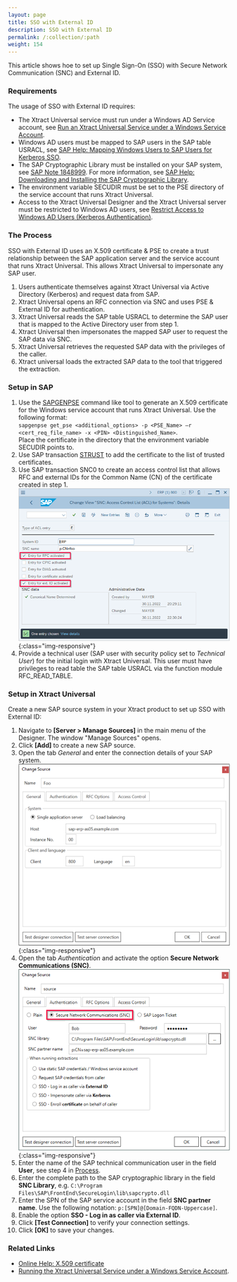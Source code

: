 ```yaml
---
layout: page
title: SSO with External ID
description: SSO with External ID
permalink: /:collection/:path
weight: 154
---
```


This article shows hoe to set up Single Sign-On (SSO) with Secure Network Communication (SNC) and External ID.

### Requirements

The usage of SSO with External ID requires:
- The Xtract Universal service must run under a Windows AD Service account, see [Run an Xtract Universal Service under a Windows Service Account](https://help.theobald-software.com/en/xtract-universal/advanced-techniques/service-account).
- Windows AD users must be mapped to SAP users in the SAP table USRACL, see [SAP Help: Mapping Windows Users to SAP Users for Kerberos SSO](https://help.sap.com/saphelp_ewm900/helpdata/en/44/0efeafb9920d1be10000000a114a6b/frameset.htm).
- The SAP Cryptographic Library must be installed on your SAP system, see [SAP Note 1848999](https://launchpad.support.sap.com/#/notes/1848999).
For more information, see [SAP Help: Downloading and Installing the SAP Cryptographic Library](https://help.sap.com/docs/SAP_IDENTITY_MANAGEMENT/4773a9ae1296411a9d5c24873a8d418c/3d4ece540ae64e30997498025e37f686.html?locale=en-US).
- The environment variable SECUDIR must be set to the PSE directory of the service account that runs Xtract Universal.
- Access to the Xtract Universal Designer and the Xtract Universal server must be restricted to Windows AD users, see [Restrict Access to Windows AD Users (Kerberos Authentication)](https://help.theobald-software.com/en/xtract-universal/security/server-security#restrict-access-to-windows-ad-users-kerberos-authentication).<br>

### The Process

SSO with External ID uses an X.509 certificate & PSE to create a trust relationship between the SAP application server and the service account that runs Xtract Universal.
This allows Xtract Universal to impersonate any SAP user.
<!---
Xtract Universal first logs into SAP as a technical user and checks for an SNC mapping of the caller's Windows identity in SAP table USRACL.
If the Windows user is found, Xtract Universal logs in as the mapped SAP user and performs the actual extraction.
--->

1. Users authenticate themselves against Xtract Universal via Active Directory (Kerberos) and request data from SAP.
2. Xtract Universal opens an RFC connection via SNC and uses PSE & External ID for authentication.
3. Xtract Universal reads the SAP table USRACL to determine the SAP user that is mapped to the Active Directory user from step 1.
4. Xtract Universal then impersonates the mapped SAP user to request the SAP data via SNC.
5. Xtract Universal retrieves the requested SAP data with the privileges of the caller.
6. Xtract universal loads the extracted SAP data to the tool that triggered the extraction.


### Setup in SAP

1. Use the [SAPGENPSE](https://help.sap.com/doc/saphelp_nw73ehp1/7.31.19/en-US/48/4cf29fdac612e8e10000000a42189b/frameset.htm) command like tool to generate an X.509 certificate for the Windows service account that runs Xtract Universal. 
Use the following format: <br>`sapgenpse get_pse <additional_options> -p <PSE_Name> –r <cert_req_file_name> -x <PIN> <Distinguished_Name>`.<br>
Place the certificate in the directory that the environment variable SECUDIR points to.
2. Use SAP transaction [STRUST](https://help.sap.com/saphelp_ewm900/helpdata/en/4c/5bdb17f85640f1e10000000a42189c/frameset.htm) to add the certificate to the list of trusted certificates.
3. Use SAP transaction SNC0 to create an access control list that allows RFC and external IDs for the Common Name (CN) of the certificate created in step 1.<br>
![sap-external-id](/img/contents/sap-external-id.png){:class="img-responsive"}
4. Provide a technical user (SAP user with security policy set to *Technical User*) for the initial login with Xtract Universal. 
This user must have privileges to read table the SAP table USRACL via the function module RFC_READ_TABLE. 

### Setup in Xtract Universal

Create a new SAP source system in your Xtract product to set up SSO with External ID:

1. Navigate to **[Server > Manage Sources]** in the main menu of the Designer. The window "Manage Sources" opens.
2. Click **[Add]** to create a new SAP source.
3. Open the tab *General* and enter the connection details of your SAP system. <br>
![SAP-Source-Details](/img/contents/xu/sap_source-details.png){:class="img-responsive"}
4. Open the tab *Authentication* and activate the option **Secure Network Communications (SNC)**.<br>
![sso-certificate-auth](/img/contents/sso-certificate-auth.png){:class="img-responsive"}
5. Enter the name of the SAP technical communication user in the field **User**, see step 4 in [Process](#process).
6. Enter the complete path to the SAP cryptographic library in the field **SNC Library**, e.g. `C:\Program Files\SAP\FrontEnd\SecureLogin\lib\sapcrypto.dll`
7. Enter the SPN of the SAP service account in the field **SNC partner name**. Use the following notation: `p:[SPN]@[Domain-FQDN-Uppercase]`. 
8. Enable the option **SSO - Log in as caller via External ID**.
9. Click **[Test Connection]** to verify your connection settings.
10. Click **[OK]** to save your changes. 

<!---
#### Server Settings in Xtract Universal

The following configuration is required in Xtract Universal:

1. Navigate to **[Server > Settings]** in the main menu of the Designer. The window "Server Settings" opens.
2. Open the *Web Server* tab.
3. Select **HTTPS - Restricted to AD users with Designer read access**.
4. Open to the *Configuration Server* tab.
5. Select **Restrict Designer access to the following users/groups**.
6. Add the Windows AD users that are allowed to execute an extraction and assign access rights. Assign at least Read permission to the Windows AD users. 
For more information on access management in Xtract Universal see [Online Help: Access Management](https://help.theobald-software.com/en/xtract-universal/security/access-management#server-settings). 
7. Click **[OK]**. When propted, restart the server to save your changes.

For more information on restricting access to Xtract Universal to Windows AD users, see [Online Help: Server Security](https://help.theobald-software.com/en/xtract-universal/security/server-security).
--->

### Related Links
- [Online Help: X.509 certificate](https://help.theobald-software.com/en/xtract-universal/security/install-x.509-Certificate)
- [Running the Xtract Universal Service under a Windows Service Account](https://help.theobald-software.com/en/xtract-universal/advanced-techniques/service-account).
